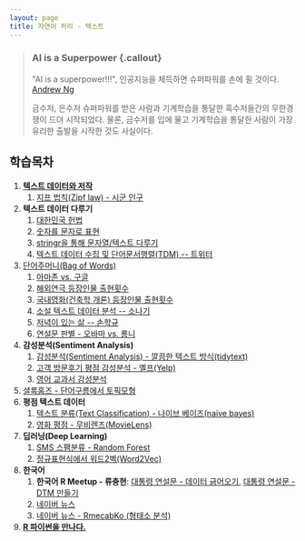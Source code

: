 ```yaml
---
layout: page
title: 자연어 처리 - 텍스트
---
```


> ### AI is a Superpower {.callout}
>
> "AI is a superpower!!!", 인공지능을 체득하면 슈퍼파워를 손에 쥘 것이다. [Andrew Ng](https://twitter.com/andrewyng/status/728986380638916609)
>
> 금수저, 은수저 슈퍼파워를 받은 사람과 기계학습을 통달한 흑수저들간의 무한경쟁이 드뎌 시작되었다. 물론, 
> 금수저를 입에 물고 기계학습을 통달한 사람이 가장 유리한 출발을 시작한 것도 사실이다.



## 학습목차 

1. **[텍스트 데이터와 저작](https://statkclee.github.io/ds-authoring/)**
    1. [지프 법칙(Zipf law) - 시군 인구](nlp-zipf-law.html)    
1. **텍스트 데이터 다루기**
    1. [대한민국 헌법](text-constitution.html)
    1. [숫자를 문자로 표현](nlp-number-to-text.html)
    1. [stringr을 통해 문자열/텍스트 다루기](nlp-stringr.html)
    1. [텍스트 데이터 수집 및 단어문서행렬(TDM) -- 트위터](nlp-text-twitter.html)
1. [단어주머니(Bag of Words)](nlp-bag-of-words.html)
    1. [아마존 vs. 구글](nlp-amazon-google.html)
    1. [해외연극 등장인물 출현횟수](nlp-movie-play.html)
    1. [국내영화(건축학 개론) 등장인물 출현횟수](nlp-movie-arch101.html)
    1. [소설 텍스트 데이터 분석 -- 소나기](nlp-text-basic.html)
    1. [저녁이 있는 삶 -- 손학규](nlp-book.html)
    1. [연설문 판별 - 오바마 vs. 롬니](http://statkclee.github.io/politics/text-classify-speeches.html)
1. **감성분석(Sentiment Analysis)**
    1. [감성분석(Sentiment Analysis) - 깔끔한 텍스트 방식(tidytext)](nlp-sentiment.html)
    1. [고객 방문후기 평점 감성분석 - 옐프(Yelp)](nlp-text-sentiment-yelp.html)
    1. [영어 교과서 감성분석](nlp-english-textbook.html)
1. [셜록홈즈 - 단어구름에서 토픽모형](silge-topic-modeling.html) 
1. **평점 텍스트 데이터**
    1. [텍스트 분류(Text Classification) - 나이브 베이즈(naive bayes)](nlp-text-classification.html)
    1. [영화 평점 - 무비렌즈(MovieLens)](nlp-text-movielens.html)
1. **딥러닝(Deep Learning)**
    1. [SMS 스팸분류 - Random Forest](nlp-spam-machine-learning.html)
    1. [정규표현식에서 워드2벡(Word2Vec)](nlp-regex-word2vec.html)
1. **한국어**
    1. **한국어 R Meetup - 류충현**: [대통령 연설문 - 데이터 긁어오기](nlp-president-crawl.html), [대통령 연설문 - DTM 만들기](nlp-president-dtm.html)
    1. [네이버 뉴스](nlp-naver-news.html)
    1. [네이버 뉴스 - RmecabKo (형태소 분석)](nlp-naver-news-mecab.html)
1. **[R 파이썬을 만나다.](text-r-meet-python.html)**
